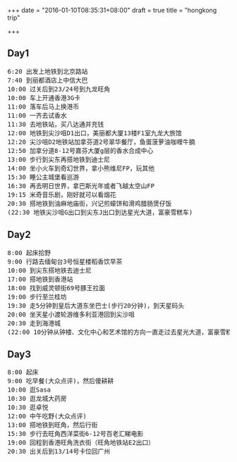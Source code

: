 +++
date = "2016-01-10T08:35:31+08:00"
draft = true
title = "hongkong trip"

+++



## Day1

<pre>
6:20 出发上地铁到北京路站
7:40 到丽都酒店上中信大巴
10:00 过关后到23/24号到九龙旺角
10:00 车上开通香港3G卡
11:00 落车后马上换港币
11:00 一齐去试香水
11:30 去地铁站，买八达通并充钱
12:00 地铁到尖沙咀D1出口，美丽都大厦13楼F1室九龙大旅馆
12:20 尖沙咀D2地铁站加拿芬道2号翠华餐厅，鱼蛋菠萝油咖喱牛腩
12:50 加拿分道8-12号嘉芬大厦g层的香水合成中心
13:00 步行到尖东再搭地铁到迪士尼
14:00 坐小火车到奇幻世界，拿小熊维尼FP，玩其他
15:30 睡公主城堡看巡游
16:30 再去明日世界，拿巴斯光年或者飞越太空山FP
19:15 米奇音乐剧，刚好就可以看烟花
20:30 搭地铁到油麻地庙街，兴记煎蠔饼和滑鸡腊肠煲仔饭
(22:30 地铁尖沙咀G出口到尖东J出口到达星光大道，富豪雪糕车)
</pre>

## Day2

<pre>
8:00 起床拾野
9:00 行路去缅甸台3号恒星楼稻香饮早茶
10:00 到尖东搭地铁去迪士尼
17:00 搭地铁到香港站
18:00 找到威灵顿街69号豚王拉面
19:00 步行至兰桂坊
19:30 走5分钟到皇后大道东坐巴士(步行20分钟)，到天星码头
20:00 坐天星小渡轮游维多利亚港回到尖沙咀
20:30 走到海港城
(22:00 10分钟从钟楼、文化中心和艺术馆的方向一直走过去星光大道，富豪雪糕车)
</pre>

## Day3

<pre>
8:00 起床
9:00 吃早餐(大众点评)，然后傻耕耕
10:00 逛Sasa
10:30 逛龙城大药房
10:30 逛卓悦
12:00 中午吃野(大众点评)
13:00 搭地铁到旺角，然后行街
15:30 步行去旺角西洋菜街6-12号百老汇睇电影
19:00 回程到香港旺角洗衣街（旺角地铁站E2出口）
20:30 出关后到13/14号卡位回广州
</pre>